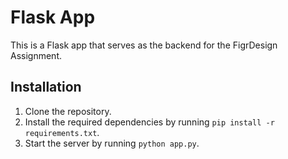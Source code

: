 # Flask App

This is a Flask app that serves as the backend for the FigrDesign Assignment.

## Installation

1. Clone the repository.
2. Install the required dependencies by running `pip install -r requirements.txt`.
3. Start the server by running `python app.py`.

